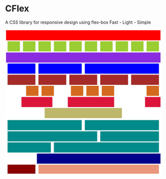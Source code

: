 # CFlex

A CSS library for responsive design using flex-box
Fast - Light - Simple

![Examples](/images/Examples.png)
